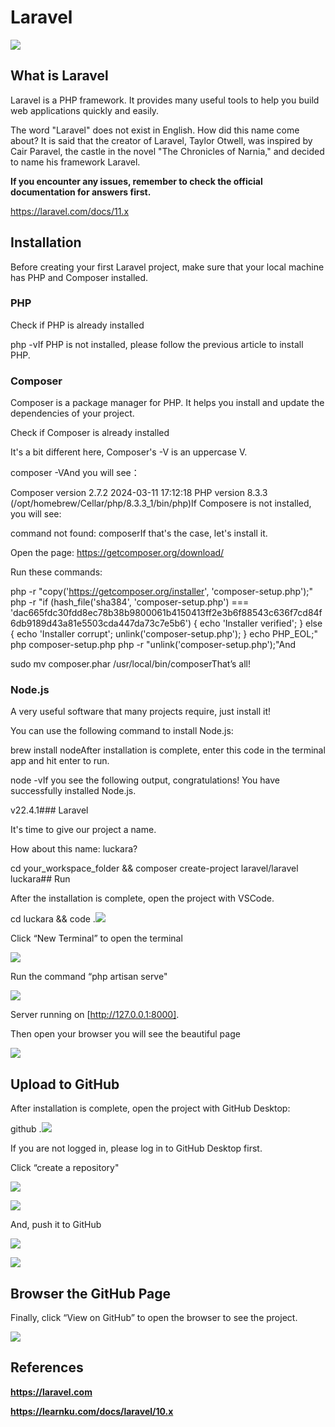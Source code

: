 # Laravel

![](./images/06-Laravel_1.jpeg)

## What is Laravel

Laravel is a PHP framework. It provides many useful tools to help you build web applications quickly and easily.

The word "Laravel" does not exist in English. How did this name come about? It is said that the creator of Laravel, Taylor Otwell, was inspired by Cair Paravel, the castle in the novel "The Chronicles of Narnia," and decided to name his framework Laravel.

**If you encounter any issues, remember to check the official documentation for answers first.**

https://laravel.com/docs/11.x

## Installation

Before creating your first Laravel project, make sure that your local machine has PHP and Composer installed.

### PHP

Check if PHP is already installed

php -vIf PHP is not installed, please follow the previous article to install PHP.

### Composer

Composer is a package manager for PHP. It helps you install and update the dependencies of your project.

Check if Composer is already installed

It's a bit different here, Composer's -V is an uppercase V.

composer -VAnd you will see：

Composer version 2.7.2 2024-03-11 17:12:18
PHP version 8.3.3 (/opt/homebrew/Cellar/php/8.3.3_1/bin/php)If Composere is not installed, you will see:

command not found: composerIf that's the case, let's install it.

Open the page: https://getcomposer.org/download/

Run these commands:

php -r "copy('https://getcomposer.org/installer', 'composer-setup.php');"
php -r "if (hash_file('sha384', 'composer-setup.php') === 'dac665fdc30fdd8ec78b38b9800061b4150413ff2e3b6f88543c636f7cd84f6db9189d43a81e5503cda447da73c7e5b6') { echo 'Installer verified'; } else { echo 'Installer corrupt'; unlink('composer-setup.php'); } echo PHP_EOL;"
php composer-setup.php
php -r "unlink('composer-setup.php');"And

sudo mv composer.phar /usr/local/bin/composerThat’s all!

### Node.js

A very useful software that many projects require, just install it!

You can use the following command to install Node.js:

brew install nodeAfter installation is complete, enter this code in the terminal app and hit enter to run.

node -vIf you see the following output, congratulations! You have successfully installed Node.js.

v22.4.1### Laravel

It's time to give our project a name.

How about this name: luckara?

cd your_workspace_folder &amp;&amp; composer create-project laravel/laravel luckara## Run

After the installation is complete, open the project with VSCode.

cd luckara &amp;&amp; code .![](./images/06-Laravel_2.png)

Click “New Terminal” to open the terminal

![](./images/06-Laravel_3.png)

Run the command “php artisan serve"

![](./images/06-Laravel_4.png)

Server running on [http://127.0.0.1:8000].

Then open your browser you will see the beautiful page

![](./images/06-Laravel_5.png)

## Upload to GitHub

After installation is complete, open the project with GitHub Desktop:

github .![](./images/06-Laravel_6.png)

If you are not logged in, please log in to GitHub Desktop first.

Click “create a repository"

![](./images/06-Laravel_7.png)

![](./images/06-Laravel_8.png)

And, push it to GitHub

![](./images/06-Laravel_9.png)

![](./images/06-Laravel_10.png)

## Browser the GitHub Page

Finally, click “View on GitHub” to open the browser to see the project.

![](./images/06-Laravel_11.png)

## References

**https://laravel.com**

**https://learnku.com/docs/laravel/10.x**
